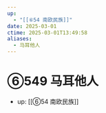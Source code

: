 ```yaml
---
up:
  - "[[⑥54 南欧民族]]"
date: 2025-03-01
ctime: 2025-03-01T13:49:58
aliases:
  - 马耳他人
---
```


# ⑥549 马耳他人

- up: [[⑥54 南欧民族]]

